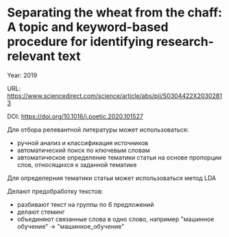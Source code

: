 # Separating the wheat from the chaff: A topic and keyword-based procedure for identifying research-relevant text

Year: 2019

URL: https://www.sciencedirect.com/science/article/abs/pii/S0304422X20302813

DOI: https://doi.org/10.1016/j.poetic.2020.101527

Для отбора релевантной литературы может использоваться:
- ручной анализ и классификация источников
- автоматический поиск по ключевым словам
- автоматическое определение тематики статьи на основе пропорции слов, относящихся к заданной тематике

Для определерния тематики статьи может использоваться метод LDA

Делают предобработку текстов:
- разбивают текст на группы по 6 предложений
- делают стеминг
- объединяют связанные слова в одно слово, например "машинное обучение" -> "машинное_обучение"